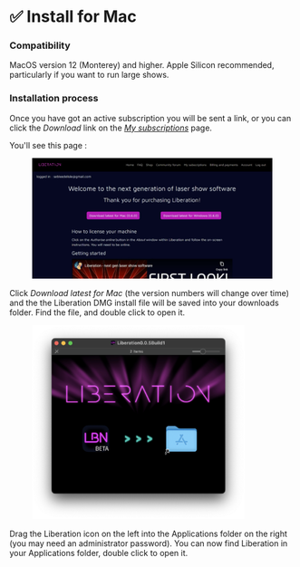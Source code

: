 # ✅ Install for Mac

### Compatibility

MacOS version 12 (Monterey) and higher. Apple Silicon recommended, particularly if you want to run large shows.&#x20;

### Installation process

Once you have got an active subscription you will be sent a link, or you can click the _Download_ link on the [_My subscriptions_](https://liberationlaser.com/account/my-products) page.

You'll see this page :

<figure><img src="../.gitbook/assets/windows-download-page.png" alt=""><figcaption></figcaption></figure>

Click _Download latest for Mac_ (the version numbers will change over time) and the the Liberation DMG install file will be saved into your downloads folder. Find the file, and double click to open it.&#x20;

<figure><img src="../.gitbook/assets/mac-dmg-window" alt="" width="375"><figcaption></figcaption></figure>

Drag the Liberation icon on the left into the Applications folder on the right (you may need an administrator password). You can now find Liberation in your Applications folder, double click to open it.&#x20;

